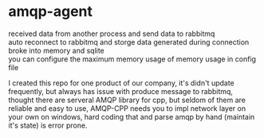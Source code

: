 # amqp-agent
received data from another process and send data to rabbitmq  
auto reconnect to rabbitmq and storge data generated during connection broke into memory and sqlite  
you can configure the maximum memory usage of memory usage in config file

I created this repo for one product of our company, it's didn't update frequently, but always has issue with produce message to rabbitmq, thought there are serveral AMQP library for cpp, but seldom of them are reliable and easy to use, AMQP-CPP needs you to impl network layer on your own on windows, hard coding that and parse amqp by hand (maintain it's state) is error prone.   
